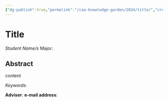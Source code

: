 ```yaml
---
{"dg-publish":true,"permalink":"/caa-knowledge-garden/2024/title/","created":"2024-05-22T21:38:30.976+08:00"}
---
```


# Title
*Student Name/s*
Major:
## Abstract
content

*Keywords*:

**Adviser**:
**e-mail address**: